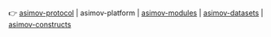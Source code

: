 👉
[asimov-protocol](https://github.com/asimov-protocol)
|
asimov-platform
|
[asimov-modules](https://github.com/asimov-modules)
|
[asimov-datasets](https://github.com/asimov-datasets)
|
[asimov-constructs](https://github.com/asimov-constructs)
